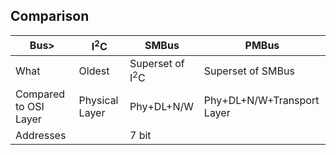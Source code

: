 ## Comparison

|Bus>|I<sup>2</sup>C|SMBus|PMBus|
|---|---|---|---|
|What|Oldest|Superset of I<sup>2</sup>C|Superset of SMBus|
|Compared to OSI Layer|Physical Layer|Phy+DL+N/W|Phy+DL+N/W+Transport Layer|
|Addresses||7 bit||


